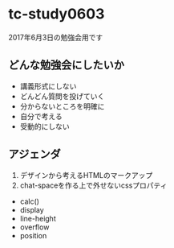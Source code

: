# tc-study0603
2017年6月3日の勉強会用です


## どんな勉強会にしたいか

- 講義形式にしない
- どんどん質問を投げていく
- 分からないところを明確に
- 自分で考える
- 受動的にしない

## アジェンダ

1. デザインから考えるHTMLのマークアップ
2. chat-spaceを作る上で外せないcssプロパティ
  - calc()
  - display
  - line-height 
  - overflow
  - position

